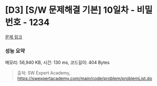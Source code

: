 # [D3] [S/W 문제해결 기본] 10일차 - 비밀번호 - 1234 

[문제 링크](https://swexpertacademy.com/main/code/problem/problemDetail.do?contestProbId=AV14_DEKAJcCFAYD) 

### 성능 요약

메모리: 56,940 KB, 시간: 130 ms, 코드길이: 404 Bytes



> 출처: SW Expert Academy, https://swexpertacademy.com/main/code/problem/problemList.do